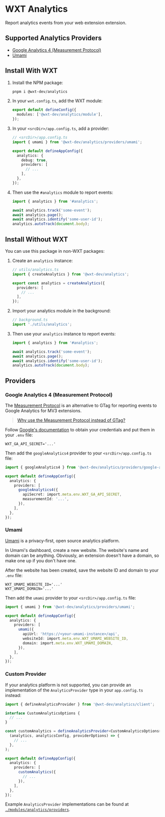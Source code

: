 # WXT Analytics

Report analytics events from your web extension extension.

## Supported Analytics Providers

- [Google Analytics 4 (Measurement Protocol)](#google-analytics-4-measurement-protocol)
- [Umami](#umami)

## Install With WXT

1. Install the NPM package:
   ```bash
   pnpm i @wxt-dev/analytics
   ```
2. In your `wxt.config.ts`, add the WXT module:
   ```ts
   export default defineConfig({
     modules: ['@wxt-dev/analytics/module'],
   });
   ```
3. In your `<srcDir>/app.config.ts`, add a provider:

   ```ts
   // <srcDir>/app.config.ts
   import { umami } from '@wxt-dev/analytics/providers/umami';

   export default defineAppConfig({
     analytics: {
       debug: true,
       providers: [
         // ...
       ],
     },
   });
   ```

4. Then use the `#analytics` module to report events:

   ```ts
   import { analytics } from '#analytics';

   await analytics.track('some-event');
   await analytics.page();
   await analytics.identify('some-user-id');
   analytics.autoTrack(document.body);
   ```

## Install Without WXT

You can use this package in non-WXT packages:

1. Create an `analytics` instance:

   ```ts
   // utils/analytics.ts
   import { createAnalytics } from '@wxt-dev/analytics';

   export const analytics = createAnalytics({
     providers: [
       // ...
     ],
   });
   ```

2. Import your analytics module in the background:
   ```ts
   // background.ts
   import './utils/analytics';
   ```
3. Then use your `analytics` instance to report events:

   ```ts
   import { analytics } from '#analytics';

   await analytics.track('some-event');
   await analytics.page();
   await analytics.identify('some-user-id');
   analytics.autoTrack(document.body);
   ```

## Providers

### Google Analytics 4 (Measurement Protocol)

The [Measurement Protocol](https://developers.google.com/analytics/devguides/collection/protocol/ga4) is an alternative to GTag for reporting events to Google Analytics for MV3 extensions.

> [Why use the Measurement Protocol instead of GTag?](https://developer.chrome.com/docs/extensions/how-to/integrate/google-analytics-4#measurement-protocol)

Follow [Google's documentation](https://developer.chrome.com/docs/extensions/how-to/integrate/google-analytics-4#setup-credentials) to obtain your credentials and put them in your `.env` file:

```dotenv
WXT_GA_API_SECRET='...'
```

Then add the `googleAnalytics4` provider to your `<srcDir>/app.config.ts` file:

```ts
import { googleAnalytics4 } from '@wxt-dev/analytics/providers/google-analytics-4';

export default defineAppConfig({
  analytics: {
    providers: [
      googleAnalytics4({
        apiSecret: import.meta.env.WXT_GA_API_SECRET,
        measurementId: '...',
      }),
    ],
  },
});
```

### Umami

[Umami](https://umami.is/) is a privacy-first, open source analytics platform.

In Umami's dashboard, create a new website. The website's name and domain can be anything. Obviously, an extension doesn't have a domain, so make one up if you don't have one.

After the website has been created, save the website ID and domain to your `.env` file:

```dotenv
WXT_UMAMI_WEBSITE_ID='...'
WXT_UMAMI_DOMAIN='...'
```

Then add the `umami` provider to your `<srcDir>/app.config.ts` file:

```ts
import { umami } from '@wxt-dev/analytics/providers/umami';

export default defineAppConfig({
  analytics: {
    providers: [
      umami({
        apiUrl: 'https://<your-umami-instance>/api',
        websiteId: import.meta.env.WXT_UMAMI_WEBSITE_ID,
        domain: import.meta.env.WXT_UMAMI_DOMAIN,
      }),
    ],
  },
});
```

### Custom Provider

If your analytics platform is not supported, you can provide an implementation of the `AnalyticsProvider` type in your `app.config.ts` instead:

```ts
import { defineAnalyticsProvider } from '@wxt-dev/analytics/client';

interface CustomAnalyticsOptions {
  // ...
}

const customAnalytics = defineAnalyticsProvider<CustomAnalyticsOptions>(
  (analytics, analyticsConfig, providerOptions) => {
    // ...
  },
);

export default defineAppConfig({
  analytics: {
    providers: [
      customAnalytics({
        // ...
      }),
    ],
  },
});
```

Example `AnalyticsProvider` implementations can be found at [`./modules/analytics/providers`](https://github.com/wxt-dev/wxt/tree/main/packages/analytics/modules/analytics/providers).
